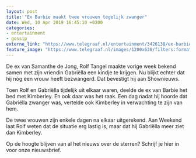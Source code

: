 ```yaml
---
layout: post
title: "Ex Barbie maakt twee vrouwen tegelijk zwanger"
date: Wed, 10 Apr 2019 16:45:10 +0200
categories: 
- entertainment 
- gossip 
externe_link: "https://www.telegraaf.nl/entertainment/3426138/ex-barbie-maakt-twee-vrouwen-tegelijk-zwanger"
feature_image: "https://www.telegraaf.nl/images/1200x630/filters:format(jpeg):quality(80)/cdn-kiosk-api.telegraaf.nl/93daa74e-5c40-11e9-b673-0255c322e81b.jpg"
---
```


<p class="intro">De ex van Samanthe de Jong, Rolf Tangel maakte vorige week bekend samen met zijn vriendin Gabriëlla een kindje te krijgen. Nu blijkt echter dat hij nóg een vrouw heeft bezwangerd. Dat bevestigt hij aan Shownieuws.</p> <p>Toen Rolf en Gabriëlla tijdelijk uit elkaar waren, deelde de ex van Barbie het bed met Kimberley. En ook daar was het raak. Een dag nadat hij hoorde dat Gabriëlla zwanger was, vertelde ook Kimberley in verwachting te zijn van hem.</p><p>De twee vrouwen zijn enkele dagen na elkaar uitgerekend. Aan Weekend laat Rolf weten dat de situatie erg lastig is, maar dat hij Gabriëlla meer ziet dan Kimberley.</p><p>Op de hoogte blijven van al het nieuws over de sterren? Schrijf je hier in voor onze nieuwsbrief.</p>

